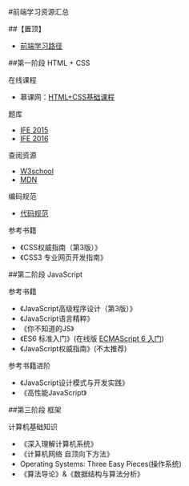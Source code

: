 #前端学习资源汇总

##【置顶】

- [前端学习路径](https://zhuanlan.zhihu.com/p/21935921)

##第一阶段 HTML + CSS

在线课程

- 慕课网：[HTML+CSS基础课程](http://www.imooc.com/learn/9)

题库

- [IFE 2015](https://github.com/baidu-ife/ife/tree/master/2015_spring/task)
- [IFE 2016](http://ife.baidu.com/2016/task/all)

查阅资源

- [W3school](http://www.w3school.com.cn/)
- [MDN](https://developer.mozilla.org/zh-CN/)

编码规范

- [代码规范](https://github.com/ecomfe/spec)

参考书籍

- 《CSS权威指南（第3版）》
- 《CSS3 专业网页开发指南》

##第二阶段 JavaScript

参考书籍

- 《JavaScript高级程序设计（第3版）》
- 《JavaScript语言精粹》
- 《你不知道的JS》
- 《ES6 标准入门》(在线版 [ECMAScript 6 入门](http://es6.ruanyifeng.com/))
- 《JavaScript权威指南》(不太推荐)

参考书籍进阶

- 《JavaScript设计模式与开发实践》
- 《高性能JavaScript》

##第三阶段 框架

计算机基础知识

- 《深入理解计算机系统》
- 《计算机网络 自顶向下方法》
- Operating Systems: Three Easy Pieces(操作系统)
- 《算法导论》&《数据结构与算法分析》
